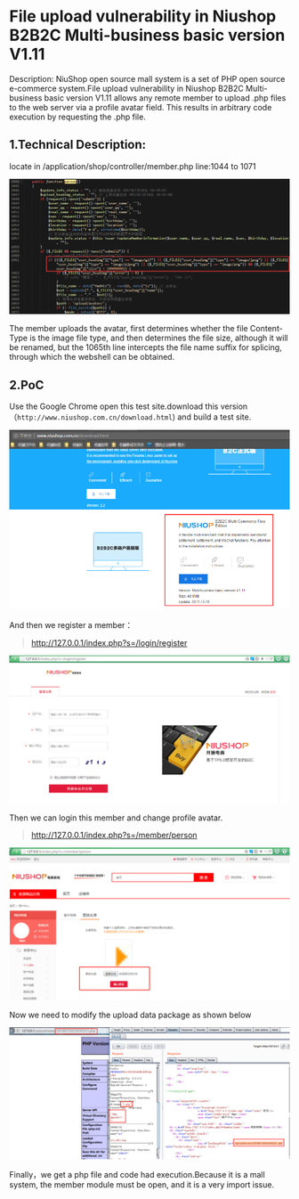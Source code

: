 # File upload vulnerability in Niushop B2B2C Multi-business basic version V1.11 #

Description: NiuShop open source mall system is a set of PHP open source e-commerce system.File upload vulnerability in Niushop B2B2C Multi-business basic version V1.11 allows any remote member to upload .php files to the web server via a profile avatar field. This results in arbitrary code execution by requesting the .php file.



## 1.Technical Description: ##

locate in /application/shop/controller/member.php line:1044 to 1071

![](1-0.png)

The member uploads the avatar, first determines whether the file Content-Type is the image file type, and then determines the file size, although it will be renamed, but the 1065th line intercepts the file name suffix for splicing, through which the webshell can be obtained.

## 2.PoC ##

Use the Google Chrome open this test site.download this version（```http://www.niushop.com.cn/download.html```) and build a test site.

![](1-1.jpg)

And then we register a member：

> http://127.0.0.1/index.php?s=/login/register


![](1-2.png)


Then we can login this member and change profile avatar.

> http://127.0.0.1/index.php?s=/member/person

![](1-4.png)

Now we need to modify the upload data package as shown below

![](1-6.png)

Finally，we get a php file and code had execution.Because it is a mall system, the member module must be open, and it is a very import issue.



